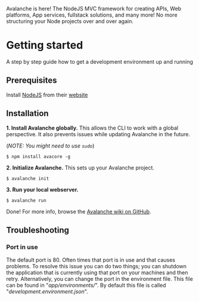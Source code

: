 Avalanche is here!
The NodeJS MVC framework for creating APIs, Web platforms, App services, fullstack solutions, and many more!
No more structuring your Node projects over and over again.

# Getting started

A step by step guide how to get a development environment up and running

## Prerequisites
 
Install [NodeJS](https://nodejs.org/en/) from their [website](https://nodejs.org/en/)


## Installation

**1. Install Avalanche globally.**
This allows the CLI to work with a global perspective.
It also prevents issues while updating Avalanche in the future.

(*NOTE: You might need to use `sudo`*)
```
$ npm install avacore -g
```

**2. Initialize Avalanche.**
This sets up your Avalanche project.
```
$ avalanche init
```

**3. Run your local webserver.**
```
$ avalanche run
```
Done! For more info, browse the [Avalanche wiki on GitHub](https://github.com/noriasoft/Avalanche/wiki).


## Troubleshooting

### Port in use

The default port is 80. Often times that port is in use and that causes problems.
To resolve this issue you can do two things; you can shutdown the application that is currently using that port on your machines and then retry. Alternatively, you can change the port in the environment file. This file can be found in "*app/environments/*". By default this file is called "*development.environment.json*".